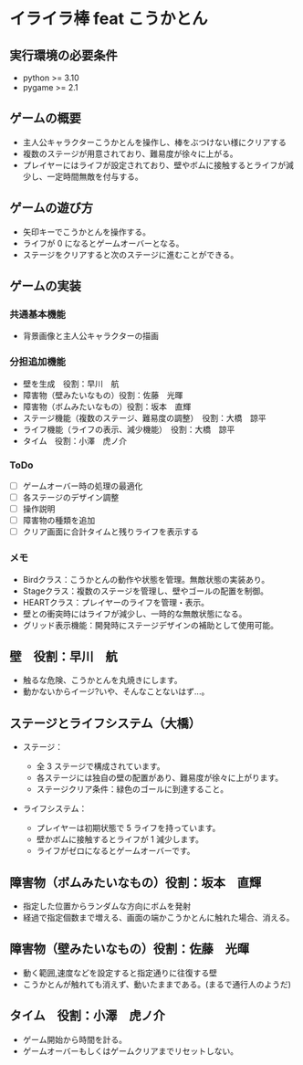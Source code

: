 # イライラ棒 feat こうかとん

## 実行環境の必要条件

- python >= 3.10
- pygame >= 2.1

## ゲームの概要

- 主人公キャラクターこうかとんを操作し、棒をぶつけない様にクリアする
- 複数のステージが用意されており、難易度が徐々に上がる。
- プレイヤーにはライフが設定されており、壁やボムに接触するとライフが減少し、一定時間無敵を付与する。

## ゲームの遊び方

- 矢印キーでこうかとんを操作する。
- ライフが 0 になるとゲームオーバーとなる。
- ステージをクリアすると次のステージに進むことができる。

## ゲームの実装

### 共通基本機能

- 背景画像と主人公キャラクターの描画

### 分担追加機能

- 壁を生成　役割：早川　航
- 障害物（壁みたいなもの）役割：佐藤　光暉
- 障害物（ボムみたいなもの）役割：坂本　直輝
- ステージ機能（複数のステージ、難易度の調整）　役割：大橋　諒平
- ライフ機能（ライフの表示、減少機能）　役割：大橋　諒平
- タイム　役割：小澤　虎ノ介

### ToDo

- [ ] ゲームオーバー時の処理の最適化
- [ ] 各ステージのデザイン調整
- [ ] 操作説明
- [ ] 障害物の種類を追加
- [ ] クリア画面に合計タイムと残りライフを表示する

### メモ
- Birdクラス：こうかとんの動作や状態を管理。無敵状態の実装あり。
- Stageクラス：複数のステージを管理し、壁やゴールの配置を制御。
- HEARTクラス：プレイヤーのライフを管理・表示。
- 壁との衝突時にはライフが減少し、一時的な無敵状態になる。
- グリッド表示機能：開発時にステージデザインの補助として使用可能。

## 壁　役割：早川　航
- 触るな危険、こうかとんを丸焼きにします。
- 動かないからイージ?いや、そんなことないはず...。

## ステージとライフシステム（大橋）

- ステージ：

  - 全 3 ステージで構成されています。
  - 各ステージには独自の壁の配置があり、難易度が徐々に上がります。
  - ステージクリア条件：緑色のゴールに到達すること。

- ライフシステム：
  - プレイヤーは初期状態で 5 ライフを持っています。
  - 壁かボムに接触するとライフが 1 減少します。
  - ライフがゼロになるとゲームオーバーです。

## 障害物（ボムみたいなもの）役割：坂本　直輝
- 指定した位置からランダムな方向にボムを発射
- 経過で指定個数まで増える、画面の端かこうかとんに触れた場合、消える。

## 障害物（壁みたいなもの）役割：佐藤　光暉
- 動く範囲,速度などを設定すると指定通りに往復する壁
- こうかとんが触れても消えず、動いたままである。(まるで通行人のようだ)

## タイム　役割：小澤　虎ノ介
- ゲーム開始から時間を計る。
- ゲームオーバーもしくはゲームクリアまでリセットしない。
